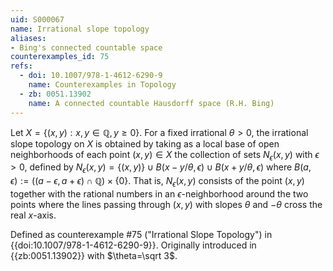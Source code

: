 ```yaml
---
uid: S000067
name: Irrational slope topology
aliases:
- Bing's connected countable space
counterexamples_id: 75
refs:
  - doi: 10.1007/978-1-4612-6290-9 
    name: Counterexamples in Topology
  - zb: 0051.13902
    name: A connected countable Hausdorff space (R.H. Bing)
---
```


Let $X = \{(x,y) : x,y \in \mathbb{Q}, y \geq 0\}$. For a fixed irrational $\theta>0$, the irrational slope topology on $X$ is obtained by taking as a local base of open neighborhoods of each point $(x,y)\in X$ the collection of sets $N_\epsilon(x,y)$ with $\epsilon>0$,
defined by $N_\epsilon(x,y) = \{(x,y)\} \cup B(x - y/\theta, \epsilon) \cup B(x + y/\theta, \epsilon)$ where $B(a, \epsilon):=((a-\epsilon,a+\epsilon)\cap\mathbb Q)\times\{0\}$.  That is, $N_\epsilon(x,y)$ consists of the point $(x,y)$ together with the rational numbers in an $\epsilon$-neighborhood around the two points where the lines passing through $(x,y)$ with slopes $\theta$ and $-\theta$ cross the real $x$-axis.

Defined as counterexample #75 ("Irrational Slope Topology")
in {{doi:10.1007/978-1-4612-6290-9}}. Originally introduced in {{zb:0051.13902}} with $\theta=\sqrt 3$.
